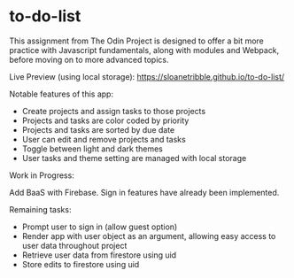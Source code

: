 # to-do-list

This assignment from The Odin Project is designed to offer a bit more practice with Javascript fundamentals, along with modules and Webpack, before moving on to more advanced topics.

Live Preview (using local storage): https://sloanetribble.github.io/to-do-list/

Notable features of this app:

- Create projects and assign tasks to those projects
- Projects and tasks are color coded by priority
- Projects and tasks are sorted by due date
- User can edit and remove projects and tasks
- Toggle between light and dark themes
- User tasks and theme setting are managed with local storage

Work in Progress:

Add BaaS with Firebase. Sign in features have already been implemented.

Remaining tasks:

- Prompt user to sign in (allow guest option)
- Render app with user object as an argument, allowing easy access to user data throughout project
- Retrieve user data from firestore using uid
- Store edits to firestore using uid
